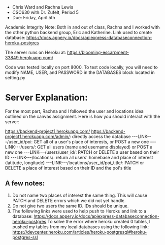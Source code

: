 * Chris Ward and Rachna Lewis
* CSC630 with Dr. Zufelt, Period 5
* Due: Friday, April 5th

Academic Integrity Note: Both in and out of class, Rachna and I worked with the
other python backend group, Eric and Katherine.
Link used to create database: https://docs.appery.io/docs/apiexpress-databaseconnection-heroku-postgres

The server runs on Heroku at: https://blooming-escarpment-33849.herokuapp.com/

Code was tested locally on port 8000. To test code locally, you will need to modify
NAME, USER, and PASSWORD in the DATABASES block located in setting.py

# Server Explanation:
  For the most part, Rachna and I followed the user and locations idea outlined
  on the canvas assignment. Here is how you should interact with the server:

  https://backend-project1.herokuapp.com/
  https://backend-project1.herokuapp.com/admin/: directly access the database
  ---LINK---/user_id/poi: GET all of a user's place of interests, or POST a new one
  ---LINK---/users/: GET all users (name and username displayed) or POST a new one
  ---LINK---/users/user_id/: PATCH or DELETE a user based on their ID
  ---LINK---/locations/: return all users' homebase and place of interest (latitude, longitude)
  ---LINK---/locations/user_id/poi_title/: PATCH or DELETE a place of interest based on their ID and the poi's title

## A few notes:
  1) Do not name two places of interest the same thing. This will cause PATCH and DELETE errors which we did not yet handle.
  2) Do not give two users the same ID. IDs should be unique.
  3) The following links were used to help push to Heroku and link to a database:
    https://docs.appery.io/docs/apiexpress-databaseconnection-heroku-postgres
    To solve the error where heroku created 0 tables, I pushed my tables from my local databases
    using the following link: https://devcenter.heroku.com/articles/heroku-postgresql#heroku-postgres-ssl
